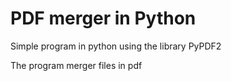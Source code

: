 # PDF merger in Python
 Simple program in python using the library PyPDF2

 The program merger files in pdf
